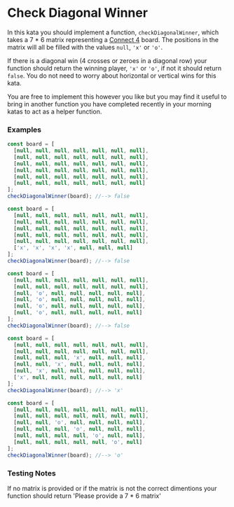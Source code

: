 # Check Diagonal Winner

In this kata you should implement a function, `checkDiagonalWinner`, which takes a 7 * 6 matrix representing a [Connect 4](https://en.wikipedia.org/wiki/Connect_Four) board. The positions in the matrix will all be filled with the values `null`, `'x'` or `'o'`. 

If there is a diagonal win (4 crosses or zeroes in a diagonal row) your function should return the winning player, `'x'` or `'o'`, if not it should return `false`. You do not need to worry about horizontal or vertical wins for this kata.

You are free to implement this however you like but you may find it useful to bring in another function you have completed recently in your morning katas to act as a helper function.

### Examples

```javascript
const board = [
  [null, null, null, null, null, null, null],
  [null, null, null, null, null, null, null],
  [null, null, null, null, null, null, null],
  [null, null, null, null, null, null, null],
  [null, null, null, null, null, null, null],
  [null, null, null, null, null, null, null]
];
checkDiagonalWinner(board); //--> false
```

```javascript
const board = [
  [null, null, null, null, null, null, null],
  [null, null, null, null, null, null, null],
  [null, null, null, null, null, null, null],
  [null, null, null, null, null, null, null],
  [null, null, null, null, null, null, null],
  ['x', 'x', 'x', 'x', null, null, null]
];
checkDiagonalWinner(board); //--> false
```

```javascript
const board = [
  [null, null, null, null, null, null, null],
  [null, null, null, null, null, null, null],
  [null, 'o', null, null, null, null, null],
  [null, 'o', null, null, null, null, null],
  [null, 'o', null, null, null, null, null],
  [null, 'o', null, null, null, null, null]
];
checkDiagonalWinner(board); //--> false
```

```javascript
const board = [
  [null, null, null, null, null, null, null],
  [null, null, null, null, null, null, null],
  [null, null, null, 'x', null, null, null],
  [null, null, 'x', null, null, null, null],
  [null, 'x', null, null, null, null, null],
  ['x', null, null, null, null, null, null]
];
checkDiagonalWinner(board); //--> 'x'
```

```javascript
const board = [
  [null, null, null, null, null, null, null],
  [null, null, null, null, null, null, null],
  [null, null, 'o', null, null, null, null],
  [null, null, null, 'o', null, null, null],
  [null, null, null, null, 'o', null, null],
  [null, null, null, null, null, 'o', null]
];
checkDiagonalWinner(board); //--> 'o'
```

### Testing Notes

If no matrix is provided or if the matrix is not the correct dimentions your function should return 'Please provide a 7 * 6 matrix'
